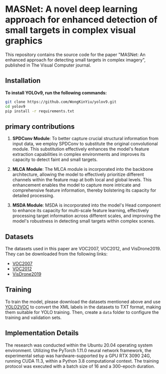 
# MASNet: A novel deep learning approach for enhanced detection of small targets in complex visual graphics

This repository contains the source code for the paper "MASNet: An enhanced approach for detecting small targets in complex imagery", published in The Visual Computer journal.

## Installation

**To install YOLOv9, run the following commands:**
```bash
git clone https://github.com/WongKinYiu/yolov9.git
cd yolov9
pip install -r requirements.txt
```
##  primary contributions

1. **SPDConv Module**: 
   To better capture crucial structural information from input data, we employ SPDConv to substitute the original convolutional module. This substitution effectively enhances the model's feature extraction capabilities in complex environments and improves its capacity to detect faint and small targets.

2. **MLCA Module**:
   The MLCA module is incorporated into the backbone architecture, allowing the model to effectively prioritize different channels within the feature map at both local and global levels. This enhancement enables the model to capture more intricate and comprehensive feature information, thereby bolstering its capacity for detailed processing.

3. **MSDA Module**:
   MSDA is incorporated into the model's Head component to enhance its capacity for multi-scale feature learning, effectively processing target information across different scales, and improving the model's robustness in detecting small targets within complex scenes.

## Datasets

The datasets used in this paper are VOC2007, VOC2012, and VisDrone2019. They can be downloaded from the following links:
- [VOC2007](http://host.robots.ox.ac.uk/pascal/VOC/voc2007)
- [VOC2012](http://host.robots.ox.ac.uk/pascal/VOC/voc2012)
- [VisDrone2019](https://github.com/VisDrone/VisDroneDataset)

## Training

To train the model, please download the datasets mentioned above and use [YOLO2VOC](https://github.com/jahongir7174/YOLO2VOC) to convert the XML labels in the datasets to TXT format, making them suitable for YOLO training. Then, create a `data` folder to configure the training and validation sets.

## Implementation Details

The research was conducted within the Ubuntu 20.04 operating system environment. Utilizing the PyTorch 1.11.0 neural network framework, the experimental setup was hardware-supported by a GPU RTX 3090 24G, running CUDA 11.3, within a Python 3.8 computational context. The training protocol was executed with a batch size of 16 and a 300-epoch duration.
